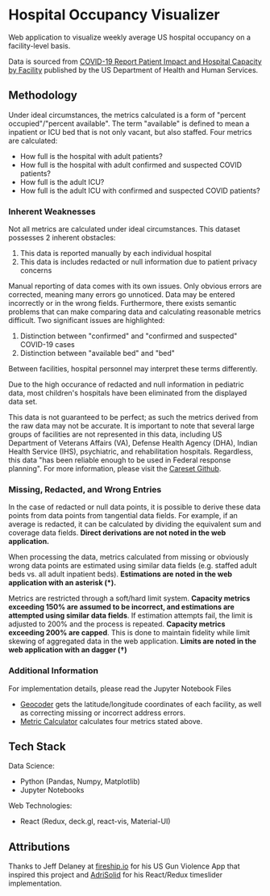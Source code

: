 # Hospital Occupancy Visualizer

Web application to visualize weekly average US hospital occupancy on a facility-level basis.

Data is sourced from [COVID-19 Report Patient Impact and Hospital Capacity by Facility](https://healthdata.gov/dataset/covid-19-reported-patient-impact-and-hospital-capacity-facility) published by the US Department of Health and Human Services.

## Methodology

Under ideal circumstances, the metrics calculated is a form of "percent occupied"/"percent available". The term "available" is defined to mean a inpatient or ICU bed that is not only vacant, but also staffed. Four metrics are calculated:
- How full is the hospital with adult patients?
- How full is the hospital with adult confirmed and suspected COVID patients?
- How full is the adult ICU?
- How full is the adult ICU with confirmed and suspected COVID patients?

### Inherent Weaknesses

Not all metrics are calculated under ideal circumstances. This dataset possesses 2 inherent obstacles:
1. This data is reported manually by each individual hospital
2. This data is includes redacted or null information due to patient privacy concerns

Manual reporting of data comes with its own issues. Only obvious errors are corrected, meaning many errors go unnoticed. Data may be entered incorrectly or in the wrong fields. Furthermore, there exists semantic problems that can make comparing data and calculating reasonable metrics difficult. Two significant issues are highlighted:

1. Distinction between "confirmed" and "confirmed and suspected" COVID-19 cases
2. Distinction between "available bed" and "bed"

Between facilities, hospital personnel may interpret these terms differently. 

Due to the high occurance of redacted and null information in pediatric data, most children's hospitals have been eliminated from the displayed data set.

This data is not guaranteed to be perfect; as such the metrics derived from the raw data may not be accurate. It is important to note that several large groups of facilities are not represented in this data, including US Department of Veterans Affairs (VA), Defense Health Agency (DHA), Indian Health Service (IHS), psychiatric, and rehabilitation hospitals. Regardless, this data "has been reliable enough to be used in Federal response planning". For more information, please visit the [Careset Github]("https://github.com/CareSet/COVID_Hospital_PUF").

### Missing, Redacted, and Wrong Entries

In the case of redacted or null data points, it is possible to derive these data points from data points from tangential data fields. For example, if an average is redacted, it can be calculated by dividing the equivalent sum and coverage data fields. **Direct derivations are not noted in the web application.**

When processing the data, metrics calculated from missing or obviously wrong data points are estimated using similar data fields (e.g. staffed adult beds vs. all adult inpatient beds). **Estimations are noted in the web application with an asterisk (*).** 

Metrics are restricted through a soft/hard limit system. **Capacity metrics exceeding 150% are assumed to be incorrect, and estimations are attempted using similar data fields**. If estimation attempts fail, the limit is adjusted to 200% and the process is repeated. **Capacity metrics exceeding 200% are capped**. This is done to maintain fidelity while limit skewing of aggregated data in the web application. **Limits are noted in the web application with an dagger (†)**

### Additional Information

For implementation details, please read the Jupyter Notebook Files
- [Geocoder](https://github.com/sanders-li/hovis/blob/master/hospital_data_geocoder.ipynb) gets the latitude/longitude coordinates of each facility, as well as correcting missing or incorrect address errors.
- [Metric Calculator](https://github.com/sanders-li/hovis/blob/master/hospital_dataset_metric_calculation.ipynb) calculates four metrics stated above.

## Tech Stack

Data Science:
- Python (Pandas, Numpy, Matplotlib)
- Jupyter Notebooks

Web Technologies:
- React (Redux, deck.gl, react-vis, Material-UI)

## Attributions
Thanks to Jeff Delaney at [fireship.io](https://fireship.io/) for his US Gun Violence App that inspired this project and [AdriSolid](https://github.com/AdriSolid) for his React/Redux timeslider implementation.